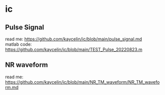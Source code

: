 # ic

## Pulse Signal
read me: https://github.com/kaycelin/ic/blob/main/pulse_signal.md     
matlab code: https://github.com/kaycelin/ic/blob/main/TEST_Pulse_20220823.m     

## NR waveform
read me: https://github.com/kaycelin/ic/blob/main/NR_TM_waveform/NR_TM_waveform.md

